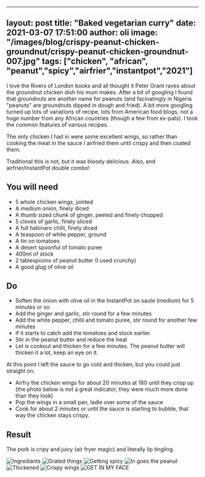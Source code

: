 
---
layout: post
title:  "Baked vegetarian curry"
date:   2021-03-07 17:51:00
author: oli
image: "/images/blog/crispy-peanut-chicken-groundnut/crispy-peanut-chicken-groundnut-007.jpg"
tags: ["chicken", "african", "peanut","spicy","airfrier","instantpot","2021"]
---

I love the Rivers of London books and all thought it Peter Grant raves about the groundnut chicken dish his mum makes.  After a bit of googling I found that groundnuts are another name for peanuts (and facinatingly in Nigeria "peanuts" are groundnuts dipped in dough and fried).  A bit more googling turned up lots of variations of recipe, lots from American food blogs, not a huge number from any African countries (though a few from ex-pats).  I took the common features of various recipes.

The only chicken I had in were some excellent wings, so rather than cooking the meat in the sauce I airfried them until crispy and then coated them.

Traditional this is not, but it was bloody delicious.  Also, and airfrier/InstantPot double combo!

## You will need

* 5 whole chicken wings, jointed
* A medium onion, finely diced
* A thumb sized chunk of ginger, peeled and finely chopped
* 5 cloves of garlic, finely sliced
* A full habinaro chilli, finely diced
* A teaspoon of white pepper, ground
* A tin on tomatoes
* A desert spoonful of tomato puree
* 400ml of stock
* 2 tablespoons of peanut butter (I used crunchy)
* A good glug of olive oil



## Do

* Soften the onion with olive oil in the InstantPot on saute (medium) for 5 minutes or so
* Add the ginger and garlic, stir round for a few minutes
* Add the white pepper, chilli and tomato puree, stir round for another few minutes
* If it starts to catch add the tomatoes and stock earlier
* Stir in the peanut butter and reduce the heat
* Let is cookout and thicken for a few minutes.  The peanut butter will thicken it a lot, keep an eye on it.

At this point I left the sauce to go cold and thicken, but you could just straight on.

* Airfry the chicken wings for about 20 minutes at 180 until they crisp up (the photo below is not a great indicator, they were much more done than they look)
* Pop the wings in a small pan, ladle over some of the sauce
* Cook for about 2 minutes or until the sauce is starting to bubble, that way the chicken stays crispy.



## Result

The pork is cripy and juicy (air fryer magic) and literally lip tingling.

![Ingrediants](/images/blog/crispy-peanut-chicken-groundnut/crispy-peanut-chicken-groundnut-001.jpg)
![Grated things](/images/blog/crispy-peanut-chicken-groundnut/crispy-peanut-chicken-groundnut-002.jpg)
![Getting spicy](/images/blog/crispy-peanut-chicken-groundnut/crispy-peanut-chicken-groundnut-003.jpg)
![In goes the peanut](/images/blog/crispy-peanut-chicken-groundnut/crispy-peanut-chicken-groundnut-004.jpg)
![Thickened](/images/blog/crispy-peanut-chicken-groundnut/crispy-peanut-chicken-groundnut-005.jpg)
![Crispy wings](/images/blog/crispy-peanut-chicken-groundnut/crispy-peanut-chicken-groundnut-006.jpg)
![GET IN MY FACE](/images/blog/crispy-peanut-chicken-groundnut/crispy-peanut-chicken-groundnut-007.jpg)

